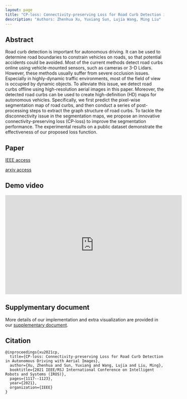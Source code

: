 ```yaml
---
layout: page
title: "CP-loss: Connectivity-preserving Loss for Road Curb Detection in Autonomous Driving with Aerial Images"
description: "Authors: Zhenhua Xu, Yuxiang Sun, Lujia Wang, Ming Liu"
---
```


## Abstract
Road curb detection is important for autonomous driving. It can be used to determine road boundaries to constrain vehicles on roads, so that potential accidents could be avoided. Most of the current methods detect road curbs online using vehicle-mounted sensors, such as cameras or 3-D Lidars. However, these methods usually suffer from severe occlusion issues. Especially in highly-dynamic traffic environments, most of the field of view is occupied by dynamic objects. To alleviate this issue, we detect road curbs offline using high-resolution aerial images in this paper. Moreover, the detected road curbs can be used to create high-definition (HD) maps for autonomous vehicles. Specifically, we first predict the pixel-wise segmentation map of road curbs, and then conduct a series of post-processing steps to extract the graph structure of road curbs. To tackle the disconnectivity issue in the segmentation maps, we propose an innovative connectivity-preserving loss (CP-loss) to improve the segmentation performance. The experimental results on a public dataset demonstrate the effectiveness of our proposed loss function.

## Paper
[IEEE access](https://ieeexplore.ieee.org/stamp/stamp.jsp?tp=&arnumber=9636060)

[arxiv access](https://arxiv.org/abs/2107.11920)

## Demo video
<p align="center"><iframe width="560" height="315" src="https://www.youtube.com/embed/jbDIuQl8B0s" frameborder="0" allowfullscreen></iframe></p>

## Supplymentary document
More details of our implementation and extra visualization are provided in our [supplementary document](../../assets/pdf/2021_IROS_supplementary.pdf).

## Citation
```
@inproceedings{xu2021cp,
  title={CP-loss: Connectivity-preserving Loss for Road Curb Detection in Autonomous Driving with Aerial Images},
  author={Xu, Zhenhua and Sun, Yuxiang and Wang, Lujia and Liu, Ming},
  booktitle={2021 IEEE/RSJ International Conference on Intelligent Robots and Systems (IROS)},
  pages={1117--1123},
  year={2021},
  organization={IEEE}
}
```